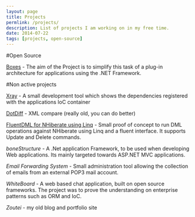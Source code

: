 ```yaml
---
layout: page
title: Projects
permlink: /projects/
description: List of projects I am working on in my free time.
date: 2014-07-22
tags: [projects, open-source]
---
```


#Open Source

[Boxes](http://docs.dbones.co.uk/boxes.MainPage.ashx) - The aim of the Project is to simplify this task of a plug-in architecture for applications using the .NET Framework.

#Non active projects

[Xray](https://xrayioc.codeplex.com/) - A small development tool which shows the dependencies registered with the applications IoC container


[DotDiff](https://dotdiff.codeplex.com/) - XML compare (really old, you can do better)

[FluentDML for NHiberate using Linq](https://linqdmlnhpoc.codeplex.com/) - Small proof of concept to run DML operations against NHiberate using Linq and a fluent interface. It supports Update and Delete commands.

*boneStructure* - A .Net application Framework, to be used when developing Web applications. Its mainly targeted towards ASP.NET MVC applications.

*Email Forwarding System* - Small administration tool allowing the collection of emails from an external POP3 mail account.

*WhiteBoard* - A web based chat application, built on open source frameworks. The project was to prove the understanding on enterprise patterns such as ORM and IoC.

*Zoutei* - my old blog and portfolio site